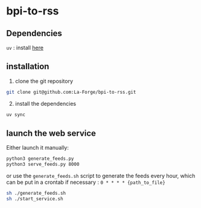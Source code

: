 # bpi-to-rss

## Dependencies 

`uv` : install [here](https://docs.astral.sh/uv/getting-started/installation/)

## installation

1. clone the git repository

```sh
git clone git@github.com:La-Forge/bpi-to-rss.git
```

2. install the dependencies

```sh
uv sync
```

## launch the web service

Either launch it manually:

```sh
python3 generate_feeds.py
python3 serve_feeds.py 8000
```

or use the `generate_feeds.sh` script to generate the feeds every hour, which can be put in a crontab if necessary : `0 * * * * {path_to_file}`

```sh
sh ./generate_feeds.sh
sh ./start_service.sh
```


